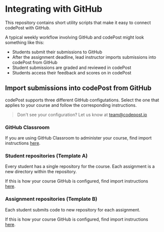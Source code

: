 # Integrating with GitHub

This repository contains short utility scripts that make it easy to connect codePost with GitHub.

A typical weekly workflow involving GitHub and codePost might look something like this:

- Students submit their submissions to GitHub
- After the assignment deadline, lead instructor imports submissions into codePost from GitHub
- Student submissions are graded and reviewed in codePost
- Students access their feedback and scores on in codePost

## Import submissions into codePost from GitHub

codePost supports three different GitHub configutations. Select the one that applies to your course and follow the corresponding instructions.

> Don't see your configuration? Let us know at team@codepost.io

### GitHub Classroom

If you are using GitHub Classroom to administer your course, find import instructions [here](https://github.com/codepost-io/integration-github/tree/master/GitHub_Classroom).

### Student repositories (Template A)

Every student has a single repository for the course. Each assignment is a new directory within the repository.

If this is how your course GitHub is configured, find import instructions [here](https://github.com/codepost-io/integration-github/tree/master/Template_A).

### Assignment repositories (Template B)

Each student submits code to new repository for each assignment.

If this is how your course GitHub is configured, find import instructions [here](https://github.com/codepost-io/integration-github/tree/master/Template_B).
